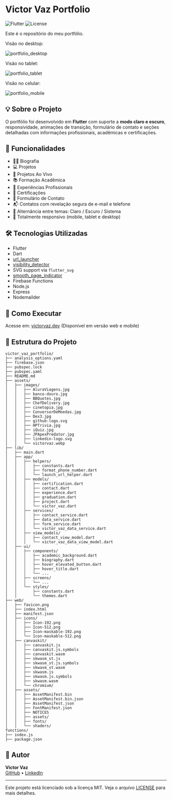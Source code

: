 # Victor Vaz Portfolio

![Flutter](https://img.shields.io/badge/Flutter-Portfolio-blue)
![License](https://img.shields.io/badge/license-MIT-green)

Este é o repositório do meu portfólio.

Visão no desktop:

![portfolio_desktop](https://github.com/user-attachments/assets/71de85da-4307-44e0-bfb0-b59353a44289)

Visão no tablet:

![portfolio_tablet](https://github.com/user-attachments/assets/8b8c3612-3e5e-4618-afc0-99194e2070d8)

Visão no celular:

![portfolio_mobile](https://github.com/user-attachments/assets/ac158216-db25-4a0f-a140-380237d2c913)


## 💡 Sobre o Projeto

O portfólio foi desenvolvido em **Flutter** com suporte a **modo claro e escuro**, responsividade, animações de transição, formulário de contato e seções detalhadas com informações profissionais, acadêmicas e certificações.

## 🧩 Funcionalidades

- 🧑‍💼 Biografia
- 💻 Projetos
- 💽 Projetos Ao Vivo
- 📚 Formação Acadêmica
- 💼 Experiências Profissionais
- 📜 Certificações
- 📧 Formulário de Contato
- 📬 Contatos com revelação segura de e-mail e telefone
- 🌙 Alternância entre temas: Claro / Escuro / Sistema
- 📱 Totalmente responsivo (mobile, tablet e desktop)

## 🛠️ Tecnologias Utilizadas

- Flutter
- Dart
- [url_launcher](https://pub.dev/packages/url_launcher)
- [visibility_detector](https://pub.dev/packages/visibility_detector)
- SVG support via `flutter_svg`
- [smooth_page_indicator](https://pub.dev/packages/smooth_page_indicator)
- Firebase Functions
- Node.js
- Express
- Nodemailder

## 🚀 Como Executar

Acesse em: [victorvaz.dev](https://victorvaz.dev) (Disponível em versão web e mobile)

## 📂 Estrutura do Projeto

```
victor_vaz_portfolio/
├── analysis_options.yaml
├── firebase.json
├── pubspec.lock
├── pubspec.yaml
├── README.md
├── assets/
│   ├── images/
│   │   ├── AluraViagens.jpg
│   │   ├── banco-douro.jpg
│   │   ├── BBQuotes.jpg
│   │   ├── ChefDelivery.jpg
│   │   ├── cinetopia.jpg
│   │   ├── ConversorDeMoedas.jpg
│   │   ├── Dex3.jpg
│   │   ├── github-logo.svg
│   │   ├── HPTrivia.jpg
│   │   ├── iQuiz.jpg
│   │   ├── JPApexPredator.jpg
│   │   ├── linkedin-logo.svg
│   │   └── victorvaz.webp
├── lib/
│   ├── main.dart
│   ├── app/
│   │   ├── helpers/
│   │   │   ├── constants.dart
│   │   │   ├── format_phone_number.dart
│   │   │   └── launch_url_helper.dart
│   │   ├── models/
│   │   │   ├── certification.dart
│   │   │   ├── contact.dart
│   │   │   ├── experience.dart
│   │   │   ├── graduation.dart
│   │   │   ├── project.dart
│   │   │   └── victor_vaz.dart
│   │   ├── services/
│   │   │   ├── contact_service.dart
│   │   │   ├── data_service.dart
│   │   │   ├── form_service.dart
│   │   │   └── victor_vaz_data_service.dart
│   │   ├── view_models/
│   │   │   ├── contact_view_model.dart
│   │   │   └── victor_vaz_data_view_model.dart
│   ├── ui/
│   │   ├── components/
│   │   │   ├── academic_background.dart
│   │   │   ├── biography.dart
│   │   │   ├── hover_elevated_button.dart
│   │   │   ├── hover_title.dart
│   │   │   └── ...
│   │   ├── screens/
│   │   │   └── ...
│   │   └── styles/
│   │       ├── constants.dart
│   │       └── themes.dart
├── web/
│   ├── favicon.png
│   ├── index.html
│   ├── manifest.json
│   ├── icons/
│   │   ├── Icon-192.png
│   │   ├── Icon-512.png
│   │   ├── Icon-maskable-192.png
│   │   └── Icon-maskable-512.png
│   ├── canvaskit/
│   │   ├── canvaskit.js
│   │   ├── canvaskit.js.symbols
│   │   ├── canvaskit.wasm
│   │   ├── skwasm_st.js
│   │   ├── skwasm_st.js.symbols
│   │   ├── skwasm_st.wasm
│   │   ├── skwasm.js
│   │   ├── skwasm.js.symbols
│   │   ├── skwasm.wasm
│   │   └── chromium/
│   ├── assets/
│   │   ├── AssetManifest.bin
│   │   ├── AssetManifest.bin.json
│   │   ├── AssetManifest.json
│   │   ├── FontManifest.json
│   │   ├── NOTICES
│   │   ├── assets/
│   │   ├── fonts/
│   │   └── shaders/
functions/
├── index.js
├── package.json
```

## 👤 Autor

**Victor Vaz**  
[GitHub](https://github.com/victorvazdev) • [LinkedIn](https://www.linkedin.com/in/victorvazdev/)

---

Este projeto está licenciado sob a licença MIT. Veja o arquivo [LICENSE](LICENSE) para mais detalhes.
